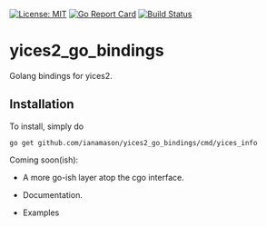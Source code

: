 [![License: MIT](https://img.shields.io/badge/License-MIT-blueviolet.svg)](https://opensource.org/licenses/MIT)
[![Go Report Card](https://goreportcard.com/badge/github.com/ianamason/yices2_go_bindings)](https://goreportcard.com/report/github.com/ianamason/yices2_go_bindings)
[![Build Status](https://travis-ci.org/ianamason/yices2_go_bindings.svg?branch=master)](https://travis-ci.org/ianamason/yices2_go_bindings)

# yices2_go_bindings
Golang bindings for yices2.

## Installation

To install, simply do
```
go get github.com/ianamason/yices2_go_bindings/cmd/yices_info

```

Coming soon(ish):

* A more go-ish layer atop the cgo interface.

* Documentation.

* Examples
